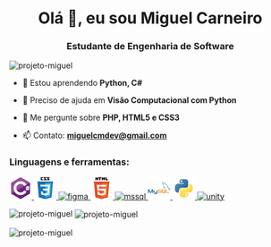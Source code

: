 <h1 align="center">Olá 👋, eu sou Miguel Carneiro</h1>
<h3 align="center">Estudante de Engenharia de Software</h3>

<p align="left"> <img src="https://komarev.com/ghpvc/?username=projeto-miguel&label=Profile%20views&color=0e75b6&style=flat" alt="projeto-miguel" /> </p>

<!-- - 🔭 Estou trabalhando em Site Pizzaria Leonardo... (https://github.com/projeto-miguel/Site-pizzaria) -->

- 🌱 Estou aprendendo **Python, C#**

- 🤝 Preciso de ajuda em **Visão Computacional com Python**

- 💬 Me pergunte sobre **PHP, HTML5 e CSS3**

- 📫 Contato: **miguelcmdev@gmail.com**

<!--<h3 align="left">Rede social:</h3>
<p align="left">
<a href="https://instagram.com/cmiguel.cs" target="blank"><img align="center" src="https://raw.githubusercontent.com/rahuldkjain/github-profile-readme-generator/master/src/images/icons/Social/instagram.svg" alt="cmiguel.cs" height="30" width="40" /></a>
</p>
-->
<h3 align="left">Linguagens e ferramentas:</h3>
<p align="left"> <a href="https://www.w3schools.com/cs/" target="_blank" rel="noreferrer"> <img src="https://raw.githubusercontent.com/devicons/devicon/master/icons/csharp/csharp-original.svg" alt="csharp" width="40" height="40"/> </a> <a href="https://www.w3schools.com/css/" target="_blank" rel="noreferrer"> <img src="https://raw.githubusercontent.com/devicons/devicon/master/icons/css3/css3-original-wordmark.svg" alt="css3" width="40" height="40"/> </a> <a href="https://www.figma.com/" target="_blank" rel="noreferrer"> <img src="https://www.vectorlogo.zone/logos/figma/figma-icon.svg" alt="figma" width="40" height="40"/> </a> <a href="https://www.w3.org/html/" target="_blank" rel="noreferrer"> <img src="https://raw.githubusercontent.com/devicons/devicon/master/icons/html5/html5-original-wordmark.svg" alt="html5" width="40" height="40"/> </a> <a href="https://www.microsoft.com/en-us/sql-server" target="_blank" rel="noreferrer"> <img src="https://www.svgrepo.com/show/303229/microsoft-sql-server-logo.svg" alt="mssql" width="40" height="40"/> </a> <a href="https://www.mysql.com/" target="_blank" rel="noreferrer"> <img src="https://raw.githubusercontent.com/devicons/devicon/master/icons/mysql/mysql-original-wordmark.svg" alt="mysql" width="40" height="40"/> </a> <a href="https://www.python.org" target="_blank" rel="noreferrer"> <img src="https://raw.githubusercontent.com/devicons/devicon/master/icons/python/python-original.svg" alt="python" width="40" height="40"/> </a> <a href="https://unity.com/" target="_blank" rel="noreferrer"> <img src="https://www.vectorlogo.zone/logos/unity3d/unity3d-icon.svg" alt="unity" width="40" height="40"/> </a> </p>

<p><img align="left" src="https://github-readme-stats.vercel.app/api/top-langs?username=projeto-miguel&show_icons=true&locale=en&layout=compact" alt="projeto-miguel" /></p>

<p>&nbsp;<img align="center" src="https://github-readme-stats.vercel.app/api?username=projeto-miguel&show_icons=true&locale=en" alt="projeto-miguel" /></p>

<p><img align="center" src="https://github-readme-streak-stats.herokuapp.com/?user=projeto-miguel&" alt="projeto-miguel" /></p>
